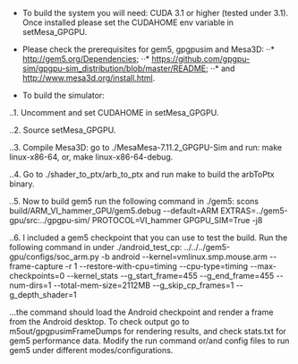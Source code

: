 * To build the system you will need: CUDA 3.1 or higher (tested under 3.1). Once installed please set the CUDAHOME env variable in setMesa_GPGPU.
* Please check the prerequisites for gem5, gpgpusim and Mesa3D: 
··* http://gem5.org/Dependencies; 
··* https://github.com/gpgpu-sim/gpgpu-sim_distribution/blob/master/README; 
··* and http://www.mesa3d.org/install.html.

* To build the simulator:

..1. Uncomment and set CUDAHOME in setMesa_GPGPU.

..2. Source setMesa_GPGPU.

..3. Compile Mesa3D: go to ./MesaMesa-7.11.2_GPGPU-Sim and run: make linux-x86-64, or, make linux-x86-64-debug.

..4. Go to ./shader_to_ptx/arb_to_ptx and run make to build the arbToPtx binary.

..5. Now to build gem5 run the following command in ./gem5: 
scons build/ARM_VI_hammer_GPU/gem5.debug --default=ARM EXTRAS=../gem5-gpu/src:../gpgpu-sim/ PROTOCOL=VI_hammer GPGPU_SIM=True -j8

..6. I included a gem5 checkpoint that you can use to test the build. 
Run the following command in under ./android_test_cp: ../../../gem5-gpu/configs/soc_arm.py -b android --kernel=vmlinux.smp.mouse.arm --frame-capture -r 1 --restore-with-cpu=timing --cpu-type=timing --max-checkpoints=0 --kernel_stats --g_start_frame=455 --g_end_frame=455 --num-dirs=1 --total-mem-size=2112MB --g_skip_cp_frames=1 --g_depth_shader=1

...the command should load the Android checkpoint and render a frame from the Android desktop. To check output go to m5out/gpgpusimFrameDumps for rendering results, and check stats.txt for gem5 performance data. Modify the run command or/and config files to run gem5 under different modes/configurations.
